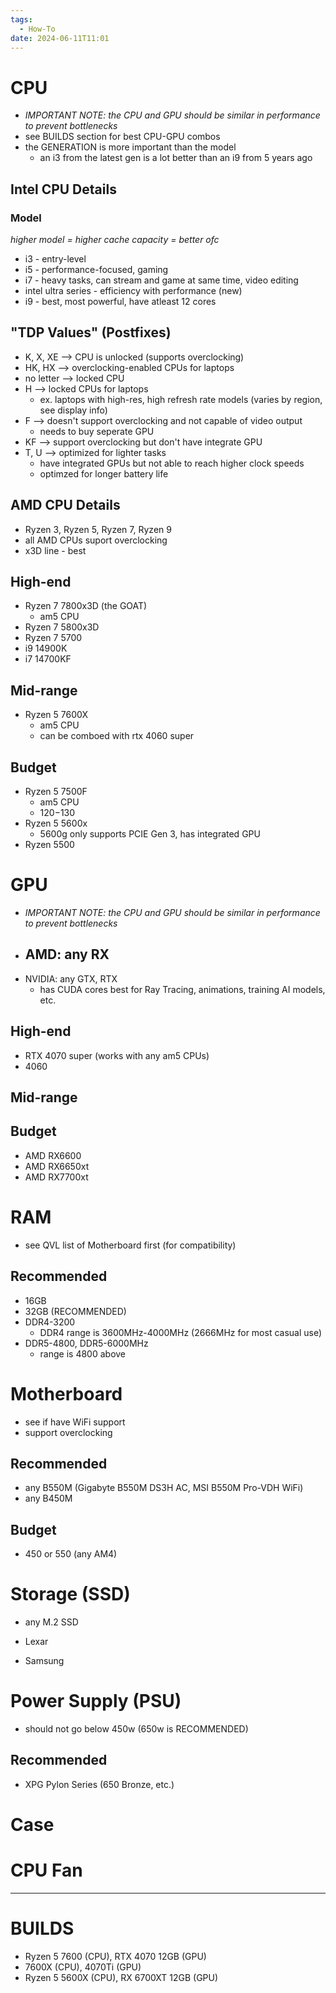 ```yaml
---
tags:
  - How-To
date: 2024-06-11T11:01
---
```

<!-- 2024-06-11-1101 (June 11, 2024 11:01:30 AM) -->


# CPU
- *IMPORTANT NOTE: the CPU and GPU should be similar in performance to prevent bottlenecks* 
- see BUILDS section for best CPU-GPU combos
- the GENERATION is more important than the model
  - an i3 from the latest gen is a lot better than an i9 from 5 years ago

## Intel CPU Details
### Model
*higher model = higher cache capacity = better ofc*
- i3 - entry-level
- i5 - performance-focused, gaming
- i7 - heavy tasks, can stream and game at same time, video editing
- intel ultra series - efficiency with performance (new)
- i9 - best, most powerful, have atleast 12 cores

## "TDP Values" (Postfixes)
- K, X, XE --> CPU is unlocked (supports overclocking)
- HK, HX --> overclocking-enabled CPUs for laptops
- no letter --> locked CPU
- H --> locked CPUs for laptops 
  - ex. laptops with high-res, high refresh rate models (varies by region, see display info)
- F --> doesn't support overclocking and not capable of video output
  - needs to buy seperate GPU
- KF --> support overclocking but don't have integrate GPU
- T, U --> optimized for lighter tasks
  - have integrated GPUs but not able to reach higher clock speeds
  - optimzed for longer battery life

## AMD CPU Details
- Ryzen 3, Ryzen 5, Ryzen 7, Ryzen 9
- all AMD CPUs suport overclocking
- x3D line - best

## High-end
- Ryzen 7 7800x3D (the GOAT)
  - am5 CPU
- Ryzen 7 5800x3D
- Ryzen 7 5700
- i9 14900K
- i7 14700KF
## Mid-range
- Ryzen 5 7600X
  - am5 CPU
  - can be comboed with rtx 4060 super
## Budget
- Ryzen 5 7500F
  - am5 CPU
  - $120-$130
- Ryzen 5 5600x
  - 5600g only supports PCIE Gen 3, has integrated GPU
- Ryzen 5500

# GPU
- *IMPORTANT NOTE: the CPU and GPU should be similar in performance to prevent bottlenecks* 
- AMD: any RX
  -  
- NVIDIA: any GTX, RTX
  - has CUDA cores best for Ray Tracing, animations, training AI models, etc.

## High-end
- RTX 4070 super (works with any am5 CPUs)
- 4060
## Mid-range
## Budget
- AMD RX6600
- AMD RX6650xt
- AMD RX7700xt

# RAM
- see QVL list of Motherboard first (for compatibility)
## Recommended
- 16GB
- 32GB (RECOMMENDED)
- DDR4-3200 
  - DDR4 range is 3600MHz-4000MHz (2666MHz for most casual use)
- DDR5-4800, DDR5-6000MHz 
  - range is 4800 above


# Motherboard
- see if have WiFi support
- support overclocking

## Recommended
- any B550M (Gigabyte B550M DS3H AC, MSI B550M Pro-VDH WiFi)
- any B450M

## Budget
- 450 or 550 (any AM4)

# Storage (SSD)
- any M.2 SSD

- Lexar
- Samsung

# Power Supply (PSU)
- should not go below 450w (650w is RECOMMENDED)

## Recommended
- XPG Pylon Series (650 Bronze, etc.)

# Case

# CPU Fan

---

# BUILDS
- Ryzen 5 7600 (CPU), RTX 4070 12GB (GPU)
- 7600X (CPU), 4070Ti (GPU)
- Ryzen 5 5600X (CPU), RX 6700XT 12GB (GPU)
